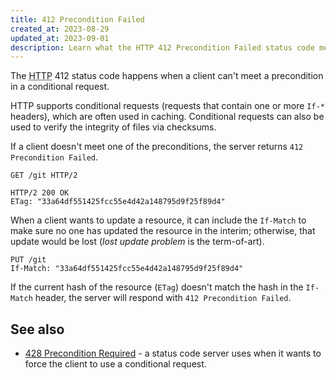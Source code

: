```yaml
---
title: 412 Precondition Failed
created_at: 2023-08-29
updated_at: 2023-09-01
description: Learn what the HTTP 412 Precondition Failed status code means and how it relates to conditional HTTP requests.
---
```


The <abbr title="Hypertext Transfer Protocol">HTTP</abbr> 412 status code happens when a client can't meet a precondition in a conditional request.

HTTP supports conditional requests (requests that contain one or more `If-*` headers), which are often used in caching. Conditional requests can also be used to verify the integrity of files via checksums.

If a client doesn't meet one of the preconditions, the server returns `412 Precondition Failed`.

    GET /git HTTP/2

    HTTP/2 200 OK
    ETag: "33a64df551425fcc55e4d42a148795d9f25f89d4"

When a client wants to update a resource, it can include the `If-Match` to make sure no one has updated the resource in the interim; otherwise, that update would be lost (_lost update problem_ is the term-of-art).

    PUT /git
    If-Match: "33a64df551425fcc55e4d42a148795d9f25f89d4"

If the current hash of the resource (`ETag`) doesn't match the hash in the `If-Match` header, the server will respond with `412 Precondition Failed`.

## See also

* [428 Precondition Required](428-precondition-required.html) - a status code server uses when it wants to force the client to use a conditional request.
